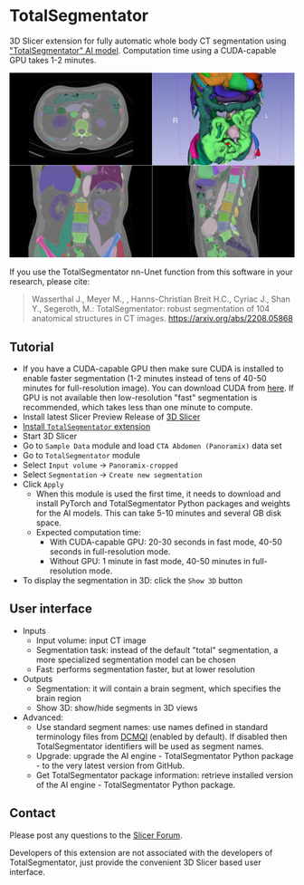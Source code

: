 # TotalSegmentator

3D Slicer extension for fully automatic whole body CT segmentation using ["TotalSegmentator" AI model](https://github.com/wasserth/TotalSegmentator). Computation time using a CUDA-capable GPU takes 1-2 minutes.

![](Screenshot01.jpg)

If you use the TotalSegmentator nn-Unet function from this software in your research, please cite:

> Wasserthal J., Meyer M., , Hanns-Christian Breit H.C., Cyriac J., Shan Y., Segeroth, M.: TotalSegmentator: robust segmentation of 104 anatomical structures in CT images. https://arxiv.org/abs/2208.05868

## Tutorial

- If you have a CUDA-capable GPU then make sure CUDA is installed to enable faster segmentation (1-2 minutes instead of tens of 40-50 minutes for full-resolution image). You can download CUDA from [here](https://developer.nvidia.com/cuda-downloads). If GPU is not available then low-resolution "fast" segmentation is recommended, which takes less than one minute to compute.
- Install latest Slicer Preview Release of [3D Slicer](https://slicer.readthedocs.io/en/latest/user_guide/getting_started.html#installing-3d-slicer)
- [Install `TotalSegmentator` extension](https://slicer.readthedocs.io/en/latest/user_guide/extensions_manager.html#install-extensions)
- Start 3D Slicer
- Go to `Sample Data` module and load `CTA Abdomen (Panoramix)` data set
- Go to `TotalSegmentator` module
- Select `Input volume` -> `Panoramix-cropped`
- Select `Segmentation` -> `Create new segmentation`
- Click `Apply`
  - When this module is used the first time, it needs to download and install PyTorch and TotalSegmentator Python packages and weights for the AI models. This can take 5-10 minutes and several GB disk space.
  - Expected computation time:
    - With CUDA-capable GPU: 20-30 seconds in fast mode, 40-50 seconds in full-resolution mode.
    - Without GPU: 1 minute in fast mode, 40-50 minutes in full-resolution mode.
- To display the segmentation in 3D: click the `Show 3D` button

## User interface

- Inputs
  - Input volume: input CT image
  - Segmentation task: instead of the default "total" segmentation, a more specialized segmentation model can be chosen
  - Fast: performs segmentation faster, but at lower resolution
- Outputs
  - Segmentation: it will contain a brain segment, which specifies the brain region
  - Show 3D: show/hide segments in 3D views
- Advanced:
  - Use standard segment names: use names defined in standard terminology files from [DCMQI](https://github.com/QIICR/dcmqi) (enabled by default). If disabled then TotalSegmentator identifiers will be used as segment names.
  - Upgrade: upgrade the AI engine - TotalSegmentator Python package - to the very latest version from GitHub.
  - Get TotalSegmentator package information: retrieve installed version of the AI engine - TotalSegmentator Python package.

## Contact

Please post any questions to the [Slicer Forum](https://discourse.slicer.org).

Developers of this extension are not associated with the developers of TotalSegmentator, just provide the convenient 3D Slicer based user interface.
